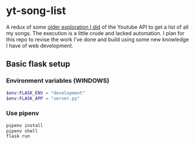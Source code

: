 # yt-song-list
A redux of some [older exploration I did](https://github.com/IshanPJoshi/Youtube-API-Exploration) of the Youtube API to get a list of all my songs. The execution is a little crude and lacked automation. I plan for this repo to revise the work I've done and build using some new knowledge I have of web development.

## Basic flask setup

### Environment variables (WINDOWS)
```powershell
$env:FLASK_ENV = "development"
$env:FLASK_APP = "server.py"
```

### Use pipenv
```bash
pipenv install
pipenv shell
flask run
```
